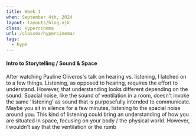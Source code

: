 ```yaml
---
title: Week 1
when: September 4th, 2024
layout: layouts/blog.njk
class: Hypercinema
url: /classes/hypercinema/
tags:
  - hype
---
```



#### Intro to Storytelling / Sound & Space

After watching Pauline Oliveros's talk on hearing vs. listening, I latched on to a few things.
Listening, as opposed to hearing, requires the effort to understand. However, that understanding looks different depending on the sound.
Spacial noise, like the sound of ventilation in a room, doesn't invoke the same 'listening' as sound that is purposefully intended to communicate.
Maybe you sit in silence for a few minutes, listening to the spacial noise around you. This kind of listening could bring an understanding of how you are situated in space, focusing
on your body / the physical world. However, I wouldn't say that the ventilation or the rumb 





